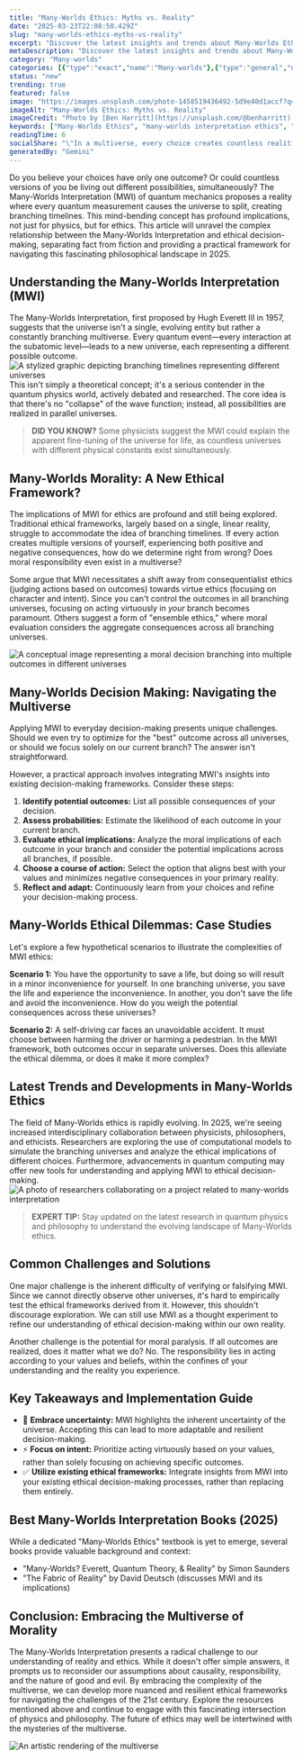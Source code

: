 ```yaml
---
title: "Many-Worlds Ethics: Myths vs. Reality"
date: "2025-03-23T22:08:50.429Z"
slug: "many-worlds-ethics-myths-vs-reality"
excerpt: "Discover the latest insights and trends about Many-Worlds Ethics. This comprehensive guide covers everything you need to know about Many-Worlds Ethics in 2025."
metaDescription: "Discover the latest insights and trends about Many-Worlds Ethics. This comprehensive guide covers everything you need to know about Many-Worlds Ethics in 2..."
category: "Many-worlds"
categories: [{"type":"exact","name":"Many-worlds"},{"type":"general","name":"Philosophy"},{"type":"medium","name":"Moral Philosophy"},{"type":"specific","name":"Decision Theory"},{"type":"niche","name":"Quantum Decision Theory"}]
status: "new"
trending: true
featured: false
image: "https://images.unsplash.com/photo-1458519436492-5d9e40d1accf?q=85&w=1200&fit=max&fm=webp&auto=compress"
imageAlt: "Many-Worlds Ethics: Myths vs. Reality"
imageCredit: "Photo by [Ben Harritt](https://unsplash.com/@benharritt) on Unsplash"
keywords: ["Many-Worlds Ethics", "many-worlds interpretation ethics", "many-worlds morality", "ethics of many-worlds", "many-worlds decision making", "many-worlds quantum ethics", "best many-worlds interpretation books", "many-worlds theory and moral responsibility", "quantum physics and ethics", "many-worlds ethical dilemmas"]
readingTime: 6
socialShare: "\"In a multiverse, every choice creates countless realities.  Does that free us from moral responsibility, or heighten it?\""
generatedBy: "Gemini"
---
```




Do you believe your choices have only one outcome?  Or could countless versions of you be living out different possibilities, simultaneously? The Many-Worlds Interpretation (MWI) of quantum mechanics proposes a reality where every quantum measurement causes the universe to split, creating branching timelines. This mind-bending concept has profound implications, not just for physics, but for ethics.  This article will unravel the complex relationship between the Many-Worlds Interpretation and ethical decision-making, separating fact from fiction and providing a practical framework for navigating this fascinating philosophical landscape in 2025.

## Understanding the Many-Worlds Interpretation (MWI)

The Many-Worlds Interpretation, first proposed by Hugh Everett III in 1957, suggests that the universe isn't a single, evolving entity but rather a constantly branching multiverse.  Every quantum event—every interaction at the subatomic level—leads to a new universe, each representing a different possible outcome.  ![A stylized graphic depicting branching timelines representing different universes](https://images.unsplash.com/photo-1487412840181-f63f62e6a0ee?q=85&w=1200&fit=max&fm=webp&auto=compress) This isn't simply a theoretical concept; it's a serious contender in the quantum physics world, actively debated and researched.  The core idea is that there's no "collapse" of the wave function; instead, all possibilities are realized in parallel universes.

> **DID YOU KNOW?**  Some physicists suggest the MWI could explain the apparent fine-tuning of the universe for life, as countless universes with different physical constants exist simultaneously.

## Many-Worlds Morality: A New Ethical Framework?

The implications of MWI for ethics are profound and still being explored. Traditional ethical frameworks, largely based on a single, linear reality, struggle to accommodate the idea of branching timelines.  If every action creates multiple versions of yourself, experiencing both positive and negative consequences, how do we determine right from wrong?  Does moral responsibility even exist in a multiverse?

Some argue that MWI necessitates a shift away from consequentialist ethics (judging actions based on outcomes) towards virtue ethics (focusing on character and intent).  Since you can't control the outcomes in all branching universes, focusing on acting virtuously in *your* branch becomes paramount.  Others suggest a form of "ensemble ethics," where moral evaluation considers the aggregate consequences across all branching universes.

![A conceptual image representing a moral decision branching into multiple outcomes in different universes](https://images.unsplash.com/photo-1521220546621-cf34a1165c67?q=85&w=1200&fit=max&fm=webp&auto=compress)

## Many-Worlds Decision Making: Navigating the Multiverse

Applying MWI to everyday decision-making presents unique challenges.  Should we even try to optimize for the "best" outcome across all universes, or should we focus solely on our current branch?  The answer isn't straightforward.

However, a practical approach involves integrating MWI's insights into existing decision-making frameworks.  Consider these steps:

1. **Identify potential outcomes:**  List all possible consequences of your decision.
2. **Assess probabilities:**  Estimate the likelihood of each outcome in your current branch.
3. **Evaluate ethical implications:**  Analyze the moral implications of each outcome in your branch and consider the potential implications across all branches, if possible.
4. **Choose a course of action:**  Select the option that aligns best with your values and minimizes negative consequences in your primary reality.
5. **Reflect and adapt:**  Continuously learn from your choices and refine your decision-making process.

## Many-Worlds Ethical Dilemmas: Case Studies

Let's explore a few hypothetical scenarios to illustrate the complexities of MWI ethics:

**Scenario 1:**  You have the opportunity to save a life, but doing so will result in a minor inconvenience for yourself.  In one branching universe, you save the life and experience the inconvenience.  In another, you don't save the life and avoid the inconvenience.  How do you weigh the potential consequences across these universes?

**Scenario 2:**  A self-driving car faces an unavoidable accident.  It must choose between harming the driver or harming a pedestrian.  In the MWI framework, both outcomes occur in separate universes.  Does this alleviate the ethical dilemma, or does it make it more complex?

## Latest Trends and Developments in Many-Worlds Ethics

The field of Many-Worlds ethics is rapidly evolving.  In 2025, we're seeing increased interdisciplinary collaboration between physicists, philosophers, and ethicists.  Researchers are exploring the use of computational models to simulate the branching universes and analyze the ethical implications of different choices.  Furthermore, advancements in quantum computing may offer new tools for understanding and applying MWI to ethical decision-making. ![A photo of researchers collaborating on a project related to many-worlds interpretation](https://images.unsplash.com/photo-1520860560195-0f14c411476e?q=85&w=1200&fit=max&fm=webp&auto=compress)

> **EXPERT TIP:**  Stay updated on the latest research in quantum physics and philosophy to understand the evolving landscape of Many-Worlds ethics.

## Common Challenges and Solutions

One major challenge is the inherent difficulty of verifying or falsifying MWI.  Since we cannot directly observe other universes, it's hard to empirically test the ethical frameworks derived from it.  However, this shouldn't discourage exploration.  We can still use MWI as a thought experiment to refine our understanding of ethical decision-making within our own reality.

Another challenge is the potential for moral paralysis.  If all outcomes are realized, does it matter what we do?  No.  The responsibility lies in acting according to your values and beliefs, within the confines of your understanding and the reality you experience.

## Key Takeaways and Implementation Guide

* 🔑 **Embrace uncertainty:**  MWI highlights the inherent uncertainty of the universe.  Accepting this can lead to more adaptable and resilient decision-making.
* ⚡ **Focus on intent:**  Prioritize acting virtuously based on your values, rather than solely focusing on achieving specific outcomes.
* ✅ **Utilize existing ethical frameworks:**  Integrate insights from MWI into your existing ethical decision-making processes, rather than replacing them entirely.

##  Best Many-Worlds Interpretation Books (2025)

While a dedicated "Many-Worlds Ethics" textbook is yet to emerge, several books provide valuable background and context:

*  "Many-Worlds? Everett, Quantum Theory, & Reality" by Simon Saunders
*  "The Fabric of Reality" by David Deutsch (discusses MWI and its implications)

## Conclusion: Embracing the Multiverse of Morality

The Many-Worlds Interpretation presents a radical challenge to our understanding of reality and ethics. While it doesn't offer simple answers, it prompts us to reconsider our assumptions about causality, responsibility, and the nature of good and evil.  By embracing the complexity of the multiverse, we can develop more nuanced and resilient ethical frameworks for navigating the challenges of the 21st century.  Explore the resources mentioned above and continue to engage with this fascinating intersection of physics and philosophy.  The future of ethics may well be intertwined with the mysteries of the multiverse.

![An artistic rendering of the multiverse](https://images.unsplash.com/photo-1518451753910-9c0b6285d15a?q=85&w=1200&fit=max&fm=webp&auto=compress)

